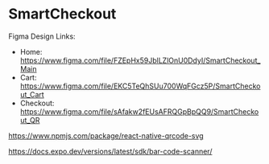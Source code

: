 # SmartCheckout

Figma Design Links:

- Home: https://www.figma.com/file/FZEpHx59JblLZlOnU0DdyI/SmartCheckout_Main
- Cart: https://www.figma.com/file/EKC5TeQhSUu700WqFGcz5P/SmartCheckout_Cart
- Checkout: https://www.figma.com/file/sAfakw2fEUsAFRQGpBpQQ9/SmartCheckout_QR


https://www.npmjs.com/package/react-native-qrcode-svg

https://docs.expo.dev/versions/latest/sdk/bar-code-scanner/

